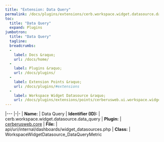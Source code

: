 ```yaml
---
title: "Extension: Data Query"
permalink: /docs/plugins/extensions/cerb.workspace.widget.datasource.data_query/
toc:
  title: "Data Query"
  expand: Plugins
jumbotron:
  title: "Data Query"
  tagline: 
  breadcrumbs:
  -
    label: Docs &raquo;
    url: /docs/home/
  -
    label: Plugins &raquo;
    url: /docs/plugins/
  -
    label: Extension Points &raquo;
    url: /docs/plugins/#extensions
  -
    label: Workspace Widget Datasource &raquo;
    url: /docs/plugins/extensions/points/cerberusweb.ui.workspace.widget.datasource
---
```


|---
|-|-
| **Name:** | Data Query
| **Identifier (ID):** | cerb.workspace.widget.datasource.data_query
| **Plugin:** | [cerberusweb.core](/docs/plugins/cerberusweb.core/)
| **File:** | api/uri/internal/dashboards/widget_datasources.php
| **Class:** | WorkspaceWidgetDatasource_DataQueryMetric

